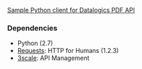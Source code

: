 [Sample Python client for Datalogics PDF API](pdfclient_8py_source.html) 

### Dependencies

* Python (2.7)
* [Requests](http://docs.python-requests.org/en/latest/): HTTP for Humans (1.2.3)
* [3scale](http://3scale.net): API Management
